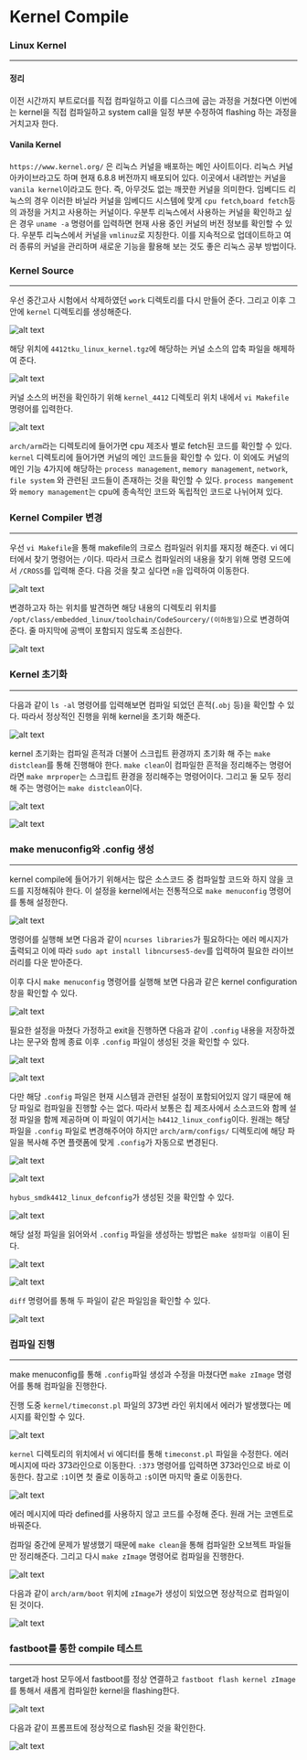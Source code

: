 # Kernel Compile

### Linux Kernel

---

#### 정리

이전 시간까지 부트로더를 직접 컴파일하고 이를 디스크에 굽는 과정을 거쳤다면 이번에는 kernel을 직접 컴파일하고 system call을 일정 부분 수정하여 flashing 하는 과정을 거치고자 한다.

#### Vanila Kernel

`https://www.kernel.org/` 은 리눅스 커널을 배포하는 메인 사이트이다. 리눅스 커널 아카이브라고도 하며 현재 6.8.8 버전까지 배포되어 있다. 이곳에서 내려받는 커널을 `vanila kernel`이라고도 한다. 즉, 아무것도 없는 깨끗한 커널을 의미한다. 임베디드 리눅스의 경우 이러한 바닐라 커널을 임베디드 시스템에 맞게 `cpu fetch`,`board fetch`등의 과정을 거치고 사용하는 커널이다. 우분투 리눅스에서 사용하는 커널을 확인하고 싶은 경우 `uname -a` 명령어를 입력하면 현재 사용 중인 커널의 버전 정보를 확인할 수 있다. 우분투 리눅스에서 커널을 `vmlinuz`로 지칭한다. 이를 지속적으로 업데이트하고 여러 종류의 커널을 관리하며 새로운 기능을 활용해 보는 것도 좋은 리눅스 공부 방법이다.

### Kernel Source

---

우선 중간고사 시험에서 삭제하였던 `work` 디렉토리를 다시 만들어 준다. 그리고 이후 그 안에 `kernel` 디렉토리를 생성해준다.

![alt text](<./image/Screenshot 2024-05-08 at 11.36.46 PM.png>)

해당 위치에 `4412tku_linux_kernel.tgz`에 해당하는 커널 소스의 압축 파일을 해제하여 준다.

![alt text](<./image/Screenshot 2024-05-08 at 11.40.57 PM.png>)

커널 소스의 버전을 확인하기 위해 `kernel_4412` 디렉토리 위치 내에서 `vi Makefile` 명령어를 입력한다.

![alt text](<./image/Screenshot 2024-05-08 at 11.53.23 PM.png>)

`arch/arm`라는 디렉토리에 들어가면 cpu 제조사 별로 fetch된 코드를 확인할 수 있다. `kernel` 디렉토리에 들어가면 커널의 메인 코드들을 확인할 수 있다. 이 외에도 커널의 메인 기능 4가지에 해당하는 `process management`, `memory management`, `network`, `file system` 와 관련된 코드들이 존재하는 것을 확인할 수 있다. `process mangement`와 `memory management`는 cpu에 종속적인 코드와 독립적인 코드로 나뉘어져 있다.

### Kernel Compiler 변경

---

우선 `vi Makefile`을 통해 makefile의 크로스 컴파일러 위치를 재지정 해준다. vi 에디터에서 찾기 명령어는 `/`이다. 따라서 크로스 컴파일러의 내용을 찾기 위해 명령 모드에서 `/CROSS`를 입력해 준다. 다음 것을 찾고 싶다면 `n`을 입력하여 이동한다.

![alt text](<./image/Screenshot from 2024-05-02 10-31-46.png>)

변경하고자 하는 위치를 발견하면 해당 내용의 디렉토리 위치를 `/opt/class/embedded_linux/toolchain/CodeSourcery/(이하동일)`으로 변경하여 준다. 줄 마지막에 공백이 포함되지 않도록 조심한다.

![alt text](<./image/Screenshot from 2024-05-02 10-34-03.png>)


### Kernel 초기화

---

다음과 같이 `ls -al` 명령어를 입력해보면 컴파일 되었던 흔적(`.obj` 등)을 확인할 수 있다. 따라서 정상적인 진행을 위해 kernel을 초기화 해준다.

![alt text](<./image/Screenshot from 2024-05-02 10-35-19.png>)

kernel 초기화는 컴파일 흔적과 더불어 스크립트 환경까지 초기화 해 주는 `make distclean`를 통해 진행해야 한다. `make clean`이 컴파일한 흔적을 정리해주는 명령어라면 `make mrproper`는 스크립트 환경을 정리해주는 명령어이다. 그리고 둘 모두 정리해 주는 명령어는 `make distclean`이다.

![alt text](<./image/Screenshot 2024-05-09 at 1.15.59 AM.png>)

![alt text](<./image/Screenshot 2024-05-09 at 1.18.31 AM.png>)


### make menuconfig와 .config 생성

---

kernel compile에 들어가기 위해서는 많은 소스코드 중 컴파일할 코드와 하지 않을 코드를 지정해줘야 한다. 이 설정을 kernel에서는 전통적으로 `make menuconfig` 명령어를 통해 설정한다.

![alt text](<./image/Screenshot 2024-05-09 at 1.25.13 AM.png>)

명령어를 실행해 보면 다음과 같이 `ncurses libraries`가 필요하다는 에러 메시지가 출력되고 이에 따라 `sudo apt install libncurses5-dev`를 입력하여 필요한 라이브러리를 다운 받아준다.

이후 다시 `make menuconfig` 명령어를 실행해 보면 다음과 같은 kernel configuration 창을 확인할 수 있다.

![alt text](<./image/Screenshot from 2024-05-02 10-44-10.png>)

필요한 설정을 마쳤다 가정하고 exit을 진행하면 다음과 같이 `.config` 내용을 저장하겠냐는 문구와 함께 종료 이후 `.config` 파일이 생성된 것을 확인할 수 있다.

![alt text](<./image/Screenshot from 2024-05-02 10-46-59.png>)

![alt text](<./image/Screenshot from 2024-05-02 10-47-14.png>)

다만 해당 `.config` 파일은 현재 시스템과 관련된 설정이 포함되어있지 않기 때문에 해당 파일로 컴파일을 진행할 수는 없다. 따라서 보통은 칩 제조사에서 소스코드와 함께 설정 파일을 함께 제공하며 이 파일이 여기서는 `h4412_linux_config`이다. 원래는 해당 파일을 `.config` 파일로 변경해주어야 하지만 `arch/arm/configs/` 디렉토리에 해당 파일을 복사해 주면 플랫폼에 맞게 `.config`가 자동으로 변경된다.

![alt text](<./image/Screenshot from 2024-05-02 10-51-20.png>)

![alt text](<./image/Screenshot 2024-05-09 at 1.52.34 AM.png>)

`hybus_smdk4412_linux_defconfig`가 생성된 것을 확인할 수 있다.

![alt text](<./image/Screenshot from 2024-05-02 10-54-57.png>)

해당 설정 파일을 읽어와서 `.config` 파일을 생성하는 방법은 `make 설정파일 이름`이 된다.

![alt text](<./image/Screenshot from 2024-05-02 10-57-10.png>)

![alt text](<./image/Screenshot from 2024-05-02 11-00-05.png>)

`diff` 명령어를 통해 두 파일이 같은 파일임을 확인할 수 있다.

![alt text](<./image/Screenshot from 2024-05-02 11-00-42.png>)


### 컴파일 진행

---

make menuconfig를 통해 `.config`파일 생성과 수정을 마쳤다면 `make zImage` 명령어를 통해 컴파일을 진행한다.

진행 도중 `kernel/timeconst.pl` 파일의 373번 라인 위치에서 에러가 발생했다는 메시지를 확인할 수 있다.

![alt text](<./image/Screenshot 2024-05-09 at 2.23.11 AM.png>)

`kernel` 디렉토리의 위치에서 vi 에디터를 통해 `timeconst.pl` 파일을 수정한다. 에러 메시지에 따라 373라인으로 이동한다. `:373` 명령어를 입력하면 373라인으로 바로 이동한다. 참고로 `:1`이면 첫 줄로 이동하고 `:$`이면 마지막 줄로 이동한다. 

![alt text](<./image/Screenshot from 2024-05-02 11-22-38.png>)

에러 메시지에 따라 defined를 사용하지 않고 코드를 수정해 준다. 원래 거는 코멘트로 바꿔준다.

컴파일 중간에 문제가 발생했기 때문에 `make clean`을 통해 컴파일한 오브젝트 파일들만 정리해준다. 그리고 다시 `make zImage` 명령어로 컴파일을 진행한다.

![alt text](<./image/Screenshot from 2024-05-02 11-24-20.png>)

다음과 같이 `arch/arm/boot` 위치에 `zImage`가 생성이 되었으면 정상적으로 컴파일이 된 것이다.

![alt text](<./image/Screenshot from 2024-05-02 11-31-01.png>)


### fastboot를 통한 compile 테스트

---

target과 host 모두에서 fastboot를 정상 연결하고 `fastboot flash kernel zImage`를 통해서 새롭게 컴파일한 kernel을 flashing한다.

![alt text](<./image/Screenshot from 2024-05-02 11-32-54.png>)

다음과 같이 프롬프트에 정상적으로 flash된 것을 확인한다.

![alt text](<./image/Screenshot from 2024-05-02 11-33-02.png>)
